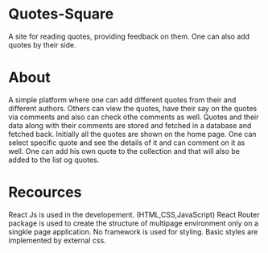 # Quotes-Square
A site for reading quotes, providing feedback on them. One can also add quotes by their side.

# About
A simple platform where one can add different quotes from their and different authors.
Others can view the quotes, have their say on the quotes via comments and also can check othe comments as well.
Quotes and their data along with their comments are stored and fetched in a database and fetched back.
Initially all the quotes are shown on the home page.
One can select specific quote and see the details of it and can comment on it as well.
One can add his own quote to the collection and that will also be added to the list og quotes.

# Recources
React Js is used in the developement.
(HTML,CSS,JavaScript)
React Router package is used to create the structure of multipage environment only on a singkle page application.
No framework is used for styling. Basic styles are implemented by external css.
